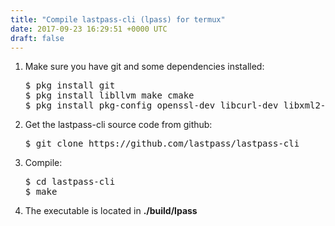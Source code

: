 ```yaml
---
title: "Compile lastpass-cli (lpass) for termux"
date: 2017-09-23 16:29:51 +0000 UTC
draft: false
---
```

<ol>
 	<li>Make sure you have git and some dependencies installed:
<pre>$ pkg install git
$ pkg install libllvm make cmake
$ pkg install pkg-config openssl-dev libcurl-dev libxml2-dev</pre>
</li>
 	<li>Get the lastpass-cli source code from github:
<pre>$ git clone https://github.com/lastpass/lastpass-cli</pre>
</li>
 	<li>Compile:
<pre>$ cd lastpass-cli
$ make</pre>
</li>
 	<li>The executable is located in <strong>./build/lpass</strong></li>
</ol>